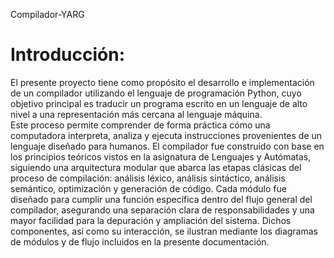    Compilador-YARG

# Introducción:
El presente proyecto tiene como propósito el desarrollo e implementación de un compilador utilizando el lenguaje de programación Python, cuyo objetivo principal es traducir un programa escrito en un lenguaje de alto nivel a una representación más cercana al lenguaje máquina.                                                                
Este proceso permite comprender de forma práctica cómo una computadora interpreta, analiza y ejecuta instrucciones provenientes de un lenguaje diseñado para humanos.
El compilador fue construido con base en los principios teóricos vistos en la asignatura de Lenguajes y Autómatas, siguiendo una arquitectura modular que abarca las etapas clásicas del proceso de compilación: análisis léxico, análisis sintáctico, análisis semántico, optimización y generación de código.
Cada módulo fue diseñado para cumplir una función específica dentro del flujo general del compilador, asegurando una separación clara de responsabilidades y una mayor facilidad para la depuración y ampliación del sistema. Dichos componentes, así como su interacción, se ilustran mediante los diagramas de módulos y de flujo incluidos en la presente documentación.
